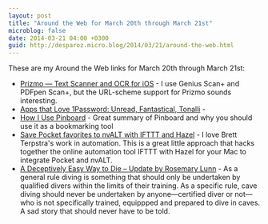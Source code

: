 ```yaml
---
layout: post
title: "Around the Web for March 20th through March 21st"
microblog: false
date: 2014-03-21 04:00 +0300
guid: http://desparoz.micro.blog/2014/03/21/around-the-web.html
---
```

<p>These are my Around the Web links for March 20th through March 21st:</p>
<ul>
<li><a href="http://toolsandtoys.net/prizmo-for-ios/">Prizmo &mdash; Text Scanner and OCR for iOS</a> - I use Genius Scan+ and PDFpen Scan+, but the URL-scheme support for Prizmo sounds interesting.</li>
<li><a href="http://blog.agilebits.com/2014/03/19/apps-that-love-1password-unread-fantastical-tonalli/">Apps that Love 1Password: Unread, Fantastical, Tonalli</a> - </li>
<li><a href="http://www.macstories.net/stories/how-i-use-pinboard/">How I Use Pinboard</a> - Great summary of Pinboard and why you should use it as a bookmarking tool</li>
<li><a href="http://brettterpstra.com/2013/11/01/save-pocket-favorites-to-nvalt-with-ifttt-and-hazel/">Save Pocket favorites to nvALT with IFTTT and Hazel</a> - I love Brett Terpstra&#039;s work in automation. This is a great little approach that hacks together the online automation tool IFTTT with Hazel for your Mac to integrate Pocket and nvALT.</li>
<li><a href="http://tecrec.padi.com/2014/03/19/a-deceptively-easy-way-to-die-update/">A Deceptively Easy Way to Die &ndash; Update by Rosemary Lunn</a> - As a general rule diving is something that should only be undertaken by qualified divers within the limits of their training. As a specific rule, cave diving should never be undertaken by anyone&mdash;certified diver or not&mdash;who is not specifically trained, equippped and prepared to dive in caves. A sad story that should never have to be told.</li>

</ul>
